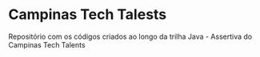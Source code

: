 # Campinas Tech Talests


Repositório com os códigos criados ao longo da trilha Java - Assertiva do Campinas Tech Talents 
